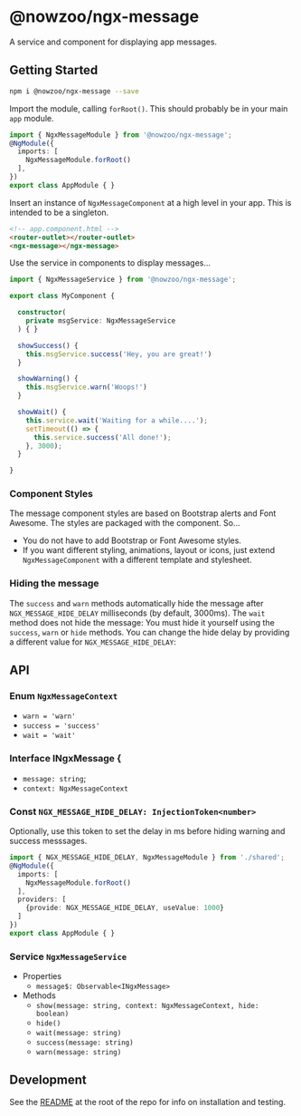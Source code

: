 # @nowzoo/ngx-message

A service and component for displaying app messages.


## Getting Started

```bash
npm i @nowzoo/ngx-message --save
```

Import the module, calling `forRoot()`. This should probably be in your main `app` module.
```typescript
import { NgxMessageModule } from '@nowzoo/ngx-message';
@NgModule({
  imports: [
    NgxMessageModule.forRoot()
  ],
})
export class AppModule { }
```

Insert an instance of `NgxMessageComponent` at a high level in your app. This is intended to be a singleton.

```html
<!-- app.component.html -->
<router-outlet></router-outlet>
<ngx-message></ngx-message>
```

Use the service in components to display messages...
```typescript
import { NgxMessageService } from '@nowzoo/ngx-message';

export class MyComponent {

  constructor(
    private msgService: NgxMessageService
  ) { }

  showSuccess() {
    this.msgService.success('Hey, you are great!')
  }

  showWarning() {
    this.msgService.warn('Woops!')
  }

  showWait() {
    this.service.wait('Waiting for a while....');
    setTimeout(() => {
      this.service.success('All done!');
    }, 3000);
  }

}

```

### Component Styles

The message component styles are based on Bootstrap alerts and Font Awesome. The styles are packaged with the component. So...
 - You do not have to add Bootstrap or Font Awesome styles.
 - If you want different styling, animations, layout or icons, just extend `NgxMessageComponent` with a different template and stylesheet.

### Hiding the message

The `success` and `warn` methods automatically hide the message after `NGX_MESSAGE_HIDE_DELAY` milliseconds (by default, 3000ms). The `wait` method does not hide the message: You must hide it yourself using the `success`, `warn` or `hide` methods. You can change the hide delay by providing a different value for `NGX_MESSAGE_HIDE_DELAY`:

## API 

### Enum `NgxMessageContext`  
- `warn = 'warn'`
- `success = 'success'`
- `wait = 'wait'`

### Interface INgxMessage {
- `message: string`;
- `context: NgxMessageContext`

### Const `NGX_MESSAGE_HIDE_DELAY: InjectionToken<number>`
Optionally, use this token to set the delay in ms before hiding warning and success messsages.

```ts
import { NGX_MESSAGE_HIDE_DELAY, NgxMessageModule } from './shared';
@NgModule({
  imports: [
    NgxMessageModule.forRoot()
  ],
  providers: [
    {provide: NGX_MESSAGE_HIDE_DELAY, useValue: 1000}
  ]
})
export class AppModule { }
```

### Service `NgxMessageService`

- Properties
  - `message$: Observable<INgxMessage>`
- Methods
  - `show(message: string, context: NgxMessageContext, hide: boolean)`
  - `hide()`
  - `wait(message: string)`
  - `success(message: string)`
  - `warn(message: string)`



## Development

See the [README](https://github.com/nowzoo/ngx) at the root of the repo for info on installation and testing.

